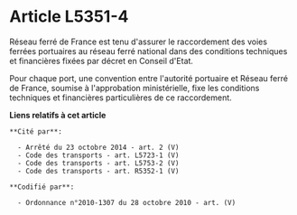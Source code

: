 # Article L5351-4

Réseau ferré de France est tenu d'assurer le raccordement des voies ferrées portuaires au réseau ferré national dans des
conditions techniques et financières fixées par décret en Conseil d'Etat.

Pour chaque port, une convention entre l'autorité portuaire et Réseau ferré de France, soumise à l'approbation ministérielle,
fixe les conditions techniques et financières particulières de ce raccordement.

**Liens relatifs à cet article**

	**Cité par**:

	  - Arrêté du 23 octobre 2014 - art. 2 (V)
	  - Code des transports - art. L5723-1 (V)
	  - Code des transports - art. L5753-2 (V)
	  - Code des transports - art. R5352-1 (V)

	**Codifié par**:

	  - Ordonnance n°2010-1307 du 28 octobre 2010 - art. (V)
